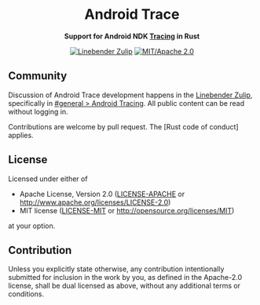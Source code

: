 <div align="center">

# Android Trace

**Support for Android NDK [Tracing](https://developer.android.com/ndk/reference/group/tracing) in Rust**

[![Linebender Zulip](https://img.shields.io/badge/Linebender-%23general%20%3E%20Android%20Tracing-orange)](https://xi.zulipchat.com/#narrow/stream/197075-gpu)
[![MIT/Apache 2.0](https://img.shields.io/badge/license-MIT%2FApache-blue.svg)](#license)
<!-- [![dependency status](https://deps.rs/repo/github//status.svg)](https://deps.rs/repo/github/) -->
<!-- [![Crates.io](https://img.shields.io/crates/v/vello.svg)](https://crates.io/crates/vello) -->
<!-- [![Docs](https://docs.rs/vello/badge.svg)](https://docs.rs/vello) -->
<!-- [![Build status](https://github.com/linebender/vello/workflows/CI/badge.svg)](https://github.com/linebender/vello/actions) -->

</div>

## Community

Discussion of Android Trace development happens in the [Linebender Zulip](https://xi.zulipchat.com/), specifically in
[#general > Android Tracing](https://xi.zulipchat.com/#narrow/stream/147921-general/topic/Android.20Tracing).
All public content can be read without logging in.


Contributions are welcome by pull request. The [Rust code of conduct] applies.

## License

Licensed under either of

 * Apache License, Version 2.0
   ([LICENSE-APACHE](LICENSE-APACHE) or http://www.apache.org/licenses/LICENSE-2.0)
 * MIT license
   ([LICENSE-MIT](LICENSE-MIT) or http://opensource.org/licenses/MIT)

at your option.

## Contribution

Unless you explicitly state otherwise, any contribution intentionally submitted
for inclusion in the work by you, as defined in the Apache-2.0 license, shall be
dual licensed as above, without any additional terms or conditions.
